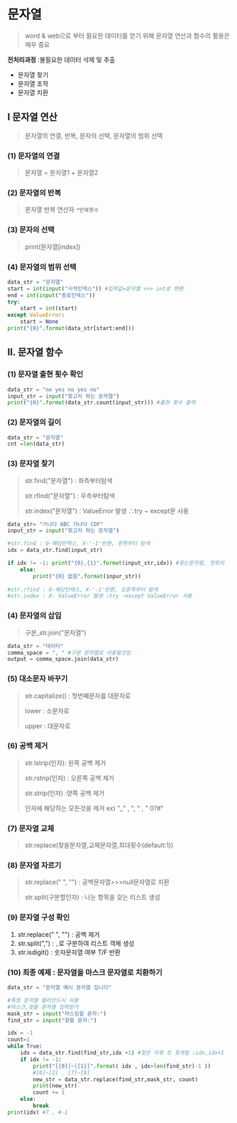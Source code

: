 # 문자열

> word & web으로 부터 필요한 데이터를 얻기 위해 문자열 연산과 함수의 활용은 매우 중요

**전처리과정** :불필요한 데이터 삭제 및 추출

- 문자열 찾기
- 문자열 조작
- 문자열 치환

## Ⅰ 문자열 연산

> 문자열의 연결, 반복, 문자의 선택, 문자열의 범위 선택

### (1) 문자열의 연결

> 문자열 = 문자열1 + 문자열2



### (2) 문자열의 반복

> 문자열 반복 연산자 `*반복횟수`

### (3) 문자의 선택

>  print(문자열[index])

### (4) 문자열의 범위 선택

```python
data_str = "문자열"
start = int(input("시작인덱스")) #입력값=문자열 >>> int로 변환
end = int(input("종료인덱스"))
try:
    start = int(start)
except ValueError:
    start = None
print("{0}".format(data_str[start:end]))
```

## Ⅱ. 문자열 함수

### (1) 문자열 출현 횟수 확인

```python
data_str = "no yes no yes no"
input_str = input("찾고자 하는 문자열")
print("{0}".format(data_str.count(input_str))) #출현 횟수 출력
```

 ### (2) 문자열의 길이

```python
data_str = "문자열"
cnt =len(data_str)
```

### (3) 문자열 찾기

> str.find("문자열") : 좌측부터탐색
>
> str.rfind("문자열") : 우측부터탐색
>
> str.index("문자열") : ValueError 발생 ∴try ~ except문 사용

```python
data_str= "가나다 ABC 가나다 CDF"
input_str = input("찾고자 하는 문자열")

#str.find : O-해당인덱스, X-'-1'반환, 왼쪽부터 탐색
idx = data_str.find(input_str)

if idx != -1: print("{0},{1}".format(input_str,idx)) #찾는문자열, 첫위치
    else:
        print("{0} 없음".format(inpur_str))
        
#str.rfind : O-해당인덱스, X-'-1'반환, 오른쪽부터 탐색       
#str.index : X- ValueError 발생 ∴try ~except ValueError 사용
```

### (4) 문자열의 삽입

> 구분_str.join("문자열")

```python
data_str = "데이터"
comma_space = ", " #구분 문자열로 사용될것임
output = comma_space.join(data_str)
```

### (5) 대소문자 바꾸기

> str.capitalize() : 첫번째문자를 대문자로
>
> lower : 소문자로
>
> upper : 대문자로

### (6) 공백 제거

> str.lstrip(인자): 왼쪽 공백 제거
>
> str.rstrip(인자) : 오른쪽 공백 제거
>
> str.strip(인자) :양쪽 공백 제거
>
> 인자에 해당하는 모든것을 제거 ex) "_" , ", " , " 0?#"

### (7) 문자열 교체

> str.replace(찾을문자열,교체문자열,최대횟수(default:1))

### (8) 문자열 자르기

> str.replace(" ", "") : 공백문자열>>>null문자열로 치환
>
> str.split(구분할인자) : 나눈 항목을 갖는 리스트 생성 

### (9) 문자열 구성 확인

1. str.replace(" ", "") : 공백 제거
2. str.split(",") : `,`로 구분하여 리스트 객체 생성
3. str.isdigit() : 숫자문자열 여부 T/F 반환

### (10) 최종 예제 : 문자열을 마스크 문자열로 치환하기

```python
data_str = "문자열 예시 문자열 입니다"

#특정 문자열 블라인드시 사용
#마스크,찾을 문자열 입력받기
mask_str = input("마스킹할 문자:")
find_str = input("찾을 문자:")

idx = -1
count=1
while True:
    idx = data_str.find(find_str,idx +1) #찾은 이후 또 찾게됨 ∴idx,idx+1
    if idx != -1:
        print("[{0}]~[{1}]".format( idx , idx+len(find_str)-1 ))
        #[0]~[2] , [7]~[9]
        new_str = data_str.replace(find_str,mask_str, count)
        print(new_str)
        count += 1
    else:
        break
print(idx) #7 , #-1

```



 